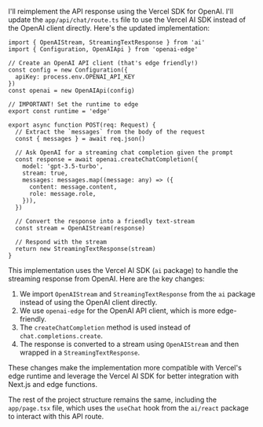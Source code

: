 I'll reimplement the API response using the Vercel SDK for OpenAI. I'll update the `app/api/chat/route.ts` file to use the Vercel AI SDK instead of the OpenAI client directly. Here's the updated implementation:

<ReactProject id="AI Text Generator">

```tsx file="app/api/chat/route.ts"
import { OpenAIStream, StreamingTextResponse } from 'ai'
import { Configuration, OpenAIApi } from 'openai-edge'

// Create an OpenAI API client (that's edge friendly!)
const config = new Configuration({
  apiKey: process.env.OPENAI_API_KEY
})
const openai = new OpenAIApi(config)

// IMPORTANT! Set the runtime to edge
export const runtime = 'edge'

export async function POST(req: Request) {
  // Extract the `messages` from the body of the request
  const { messages } = await req.json()

  // Ask OpenAI for a streaming chat completion given the prompt
  const response = await openai.createChatCompletion({
    model: 'gpt-3.5-turbo',
    stream: true,
    messages: messages.map((message: any) => ({
      content: message.content,
      role: message.role,
    })),
  })

  // Convert the response into a friendly text-stream
  const stream = OpenAIStream(response)

  // Respond with the stream
  return new StreamingTextResponse(stream)
}
```

</ReactProject>

This implementation uses the Vercel AI SDK (`ai` package) to handle the streaming response from OpenAI. Here are the key changes:

1. We import `OpenAIStream` and `StreamingTextResponse` from the `ai` package instead of using the OpenAI client directly.
2. We use `openai-edge` for the OpenAI API client, which is more edge-friendly.
3. The `createChatCompletion` method is used instead of `chat.completions.create`.
4. The response is converted to a stream using `OpenAIStream` and then wrapped in a `StreamingTextResponse`.

These changes make the implementation more compatible with Vercel's edge runtime and leverage the Vercel AI SDK for better integration with Next.js and edge functions.

The rest of the project structure remains the same, including the `app/page.tsx` file, which uses the `useChat` hook from the `ai/react` package to interact with this API route.